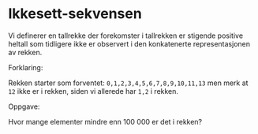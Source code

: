 # Ikkesett-sekvensen

Vi definerer en tallrekke der forekomster i tallrekken er stigende positive heltall som tidligere ikke er observert i den konkatenerte representasjonen av rekken.

Forklaring:

Rekken starter som forventet: `0,1,2,3,4,5,6,7,8,9,10,11,13` men merk at `12` ikke er i rekken, siden vi allerede har `1,2` i rekken.

Oppgave:

Hvor mange elementer mindre enn 100 000 er det i rekken?
